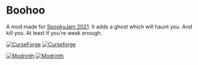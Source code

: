 # Boohoo
A mod made for [SpookyJam 2021](https://spookyjam.mcmoddev.com/). It adds a ghost which will haunt you. And kill you. At
least if you're weak enough.

[![CurseForge](http://cf.way2muchnoise.eu/full_533925_downloads.svg)](https://www.curseforge.com/minecraft/mc-mods/boohoo)
[![Curseforge](http://cf.way2muchnoise.eu/versions/For%20MC_533925_all.svg)](https://www.curseforge.com/minecraft/mc-mods/boohoo)

[![Modrinth](https://modrinth-utils.vercel.app/api/badge/versions?id=RYjHe0FQ&logo=true)](https://modrinth.com/mod/boohoo)
[![Modrinth](https://modrinth-utils.vercel.app/api/badge/downloads?id=RYjHe0FQ&logo=true)](https://modrinth.com/mod/boohoo)
